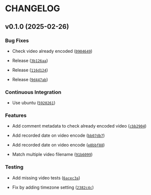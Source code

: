 # CHANGELOG


## v0.1.0 (2025-02-26)

### Bug Fixes

- Check video already encoded
  ([`0904649`](https://github.com/Aohzan/memories-classify/commit/0904649a86f5892f1af7248e89fbfc4ef1ffd092))

- Release
  ([`3b126aa`](https://github.com/Aohzan/memories-classify/commit/3b126aa9f865999b97f80ad35f6d1b1023eeedfa))

- Release
  ([`116d124`](https://github.com/Aohzan/memories-classify/commit/116d1240c0cb6b43daf54a8ec7f3f733cf2ced27))

- Release
  ([`9d447ab`](https://github.com/Aohzan/memories-classify/commit/9d447abcecc0fea5a417a2545cea445de01797f4))

### Continuous Integration

- Use ubuntu
  ([`5920261`](https://github.com/Aohzan/memories-classify/commit/5920261890a9c38a9f04f0a0cbe2a2a633c82910))

### Features

- Add comment metadata to check already encoded video
  ([`cbb2904`](https://github.com/Aohzan/memories-classify/commit/cbb29042ed03be692984b74134738a7f741cce38))

- Add recorded date on video encode
  ([`bb07db7`](https://github.com/Aohzan/memories-classify/commit/bb07db73f9adbfae91189ce1b238efa6ed4063be))

- Add recorded date on video encode
  ([`e0bbf88`](https://github.com/Aohzan/memories-classify/commit/e0bbf887d50d3049ba6387dafb4e223dc543fa2d))

- Match multiple video filename
  ([`91b6099`](https://github.com/Aohzan/memories-classify/commit/91b6099ddc1cf0276334188d7a0591f7492bfdb7))

### Testing

- Add missing video tests
  ([`6acec3a`](https://github.com/Aohzan/memories-classify/commit/6acec3a15d454b8c5f24a27e2a74af92a2d2c2af))

- Fix by adding timezone setting
  ([`2382c4c`](https://github.com/Aohzan/memories-classify/commit/2382c4cf27778aad7c24403f462b9099f3dbdbfd))

